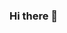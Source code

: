 ### Hi there 👋

<!--
**Nizfal/nizfal** is a ✨ _special_ ✨ repository because its `README.md` (this file) appears on your GitHub profile.

Here are some ideas to get you started:

- 🔭 I’m currently working on cool 🤖
- 🌱 I’m currently learning Python
- 💬 Ask me about anything, I will try to help 😊
- 📫 How to reach me: nizfaliqbal00@gmail.com
- ⚡ Fun fact: Iam Crazyy 👣
-->

<br/> 
